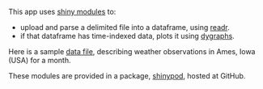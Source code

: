 This app uses [shiny modules](http://shiny.rstudio.com/articles/modules.html) to:

- upload and parse a delimited file into a dataframe, using [readr](https://github.com/hadley/readr).
- if that dataframe has time-indexed data, plots it using [dygraphs](https://rstudio.github.io/dygraphs/).

Here is a sample [data file](https://raw.githubusercontent.com/ijlyttle/shinypod/master/inst/extdata/wx_ames.csv), describing weather observations in Ames, Iowa (USA) for a month.

These modules are provided in a package, [shinypod](https://github.com:ijlyttle/shinypod), hosted at GitHub.
